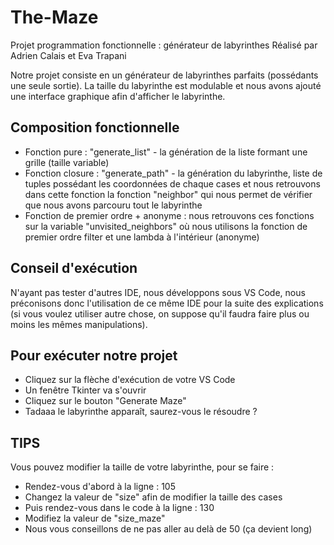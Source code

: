 # The-Maze
Projet programmation fonctionnelle : générateur de labyrinthes 
Réalisé par Adrien Calais et Eva Trapani

Notre projet consiste en un générateur de labyrinthes parfaits (possédants une seule sortie). La taille du labyrinthe est modulable et nous avons ajouté une interface graphique afin d'afficher le labyrinthe.

## Composition fonctionnelle 
- Fonction pure : "generate_list" - la génération de la liste formant une grille (taille variable)
- Fonction closure : "generate_path" - la génération du labyrinthe, liste de tuples possédant les coordonnées de chaque cases et nous retrouvons dans cette fonction la fonction "neighbor" qui nous permet de vérifier que nous avons parcouru tout le labyrinthe
- Fonction de premier ordre + anonyme : nous retrouvons ces fonctions sur la variable "unvisited_neighbors" où nous utilisons la fonction de premier ordre filter et une lambda à l'intérieur (anonyme)

## Conseil d'exécution
N'ayant pas tester d'autres IDE, nous développons sous VS Code, nous préconisons donc l'utilisation de ce même IDE pour la suite des explications (si vous voulez utiliser autre chose, on suppose qu'il faudra faire plus ou moins les mêmes manipulations).

## Pour exécuter notre projet
- Cliquez sur la flèche d'exécution de votre VS Code
- Un fenêtre Tkinter va s'ouvrir
- Cliquez sur le bouton "Generate Maze"
- Tadaaa le labyrinthe apparaît, saurez-vous le résoudre ?

## TIPS 
Vous pouvez modifier la taille de votre labyrinthe, pour se faire : 
- Rendez-vous d'abord à la ligne : 105
- Changez la valeur de "size" afin de modifier la taille des cases
- Puis rendez-vous dans le code à la ligne : 130
- Modifiez la valeur de "size_maze" 
- Nous vous conseillons de ne pas aller au delà de 50 (ça devient long)

